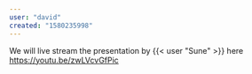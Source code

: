 ```yaml
---
user: "david"
created: "1580235998"
---
```


We will live stream the presentation by {{< user "Sune" >}} here https://youtu.be/zwLVcvGfPic
